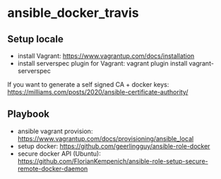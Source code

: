 # ansible_docker_travis

## Setup locale

- install Vagrant: https://www.vagrantup.com/docs/installation
- install serverspec plugin for Vagrant: vagrant plugin install vagrant-serverspec

If you want to generate a self signed CA + docker keys: https://milliams.com/posts/2020/ansible-certificate-authority/

## Playbook

- ansible vagrant provision: https://www.vagrantup.com/docs/provisioning/ansible_local
- setup docker: https://github.com/geerlingguy/ansible-role-docker
- secure docker API (Ubuntu): https://github.com/FlorianKempenich/ansible-role-setup-secure-remote-docker-daemon